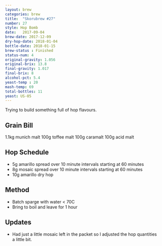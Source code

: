 ```yaml
---
layout: brew
categories: brew
title:  "Skorubrew #27"
number: 27
style: Hop Bomb
date:   2017-09-04
brew-date: 2017-12-09
dry-hop-date: 2018-01-04
bottle-date: 2018-01-15
brew-status : Finished
status-num: 4
original-gravity: 1.056
original-brix: 13.8 
final-gravity: 1.017
final-brix: 8
alcohol-pct: 5.4
yeast-temp : 20
mash-temp: 69
total-bottles: 11
yeast: US-05
---
```


Trying to build something full of hop flavours.


Grain Bill
-----

1.1kg munich malt
100g toffee malt
100g caramalt
100g acid malt


Hop Schedule
-------------

* 5g amarillo spread over 10 minute intervals starting at 60 minutes
* 8g mosaic spread over 10 minute intervals starting at 60 minutes
* 10g amarillo dry hop


Method
-------

* Batch sparge with water  < 70C
* Bring to boil and leave for 1 hour


Updates
-------

* Had just a little mosaic left in the packet so I adjusted the hop quantities a little bit.

